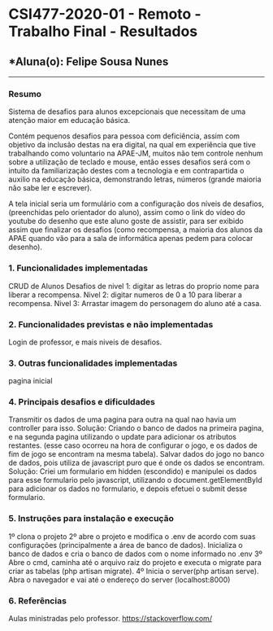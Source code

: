 # **CSI477-2020-01 - Remoto - Trabalho Final - Resultados**
## *Aluna(o): Felipe Sousa Nunes

--------------

<!-- Este documento tem como objetivo apresentar o projeto desenvolvido, considerando o que foi definido na proposta e o produto final. -->

### Resumo

Sistema de desafios para alunos excepcionais que necessitam de uma atenção maior em educação básica.

Contém pequenos desafios para pessoa com deficiência, assim com objetivo da inclusão destas na era digital, na qual em experiência que tive trabalhando como voluntario na APAE-JM, muitos não tem controle nenhum sobre a utilização de teclado e mouse, então esses desafios será com o intuito da familiarização destes com a tecnologia e em contrapartida o auxilio na educação básica, demonstrando letras, números (grande maioria não sabe ler e escrever).

A tela inicial seria um formulário com a configuração dos níveis de desafios, (preenchidas pelo orientador do aluno), assim como o link do vídeo do youtube do desenho que este aluno goste de assistir, para ser exibido assim que finalizar os desafios (como recompensa, a maioria dos alunos da APAE quando vão para a sala de informática apenas pedem para colocar desenho).


### 1. Funcionalidades implementadas
<!-- Descrever as funcionalidades que eram previstas e foram implementas. -->

CRUD de Alunos
Desafios de nivel 1: digitar as letras do proprio nome para liberar a recompensa.
Nivel 2: digitar numeros de 0 a 10 para liberar a recompensa.
Nivel 3: Arrastar imagem do personagem do aluno até a casa.
  
### 2. Funcionalidades previstas e não implementadas
<!-- Descrever as funcionalidades que eram previstas e não foram implementas, apresentando uma breve justificativa do porquê elas não foram incluídas -->
Login de professor, e mais niveis de desafios.

### 3. Outras funcionalidades implementadas
<!-- Descrever as funcionalidades implementas além daquelas que foram previstas, caso se aplique.  -->
pagina inicial
### 4. Principais desafios e dificuldades
<!-- Descrever os principais desafios encontrados no desenvolvimento do trabalho, quais foram as dificuldades e como elas foram superadas e resolvidas. -->
Transmitir os dados de uma pagina para outra na qual nao havia um controller para isso. 
    Solução: Criando o banco de dados na primeira pagina, e na segunda pagina utilizando o update para adicionar os atributos restantes.
    (esse caso ocorreu na hora de configurar o jogo, e os dados de fim de jogo se encontram na mesma tabela).
Salvar dados do jogo no banco de dados, pois utiliza de javascript puro que é onde os dados se encontram.
    Solução: Criei um formulario em hidden (escondido) e manipulei os dados para esse formulario pelo javascript, utilizando o document.getElementById para adicionar os dados no formulario, e depois efetuei o submit desse formulario.
### 5. Instruções para instalação e execução
<!-- Descrever o que deve ser feito para instalar (ou baixar) a aplicação, o que precisa ser configurando (parâmetros, banco de dados e afins) e como executá-la. -->
1º clona o projeto
2º abre o projeto e modifica o .env de acordo com suas configurações (principalmente a área de banco de dados).
  Inicializa o banco de dados e cria o banco de dados com o nome informado no .env
3º Abre o cmd, caminha até o arquivo raiz do projeto e executa o migrate para criar as tabelas (php artisan migrate).
4º Inicia o server(php artisan serve).
Abra o navegador e vai até o endereço do server (localhost:8000)


### 6. Referências
<!-- Referências podem ser incluídas, caso necessário. Utilize o padrão ABNT. -->
Aulas ministradas pelo professor.
https://stackoverflow.com/

